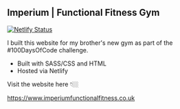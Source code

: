 ## Imperium | Functional Fitness Gym

[![Netlify Status](https://api.netlify.com/api/v1/badges/a9e09e7a-475a-4082-a578-e5968bc133ba/deploy-status)](https://app.netlify.com/sites/imperiumfunctionalfitness/deploys)

I built this website for my brother's new gym as part of the #100DaysOfCode challenge.

- Built with SASS/CSS and HTML
- Hosted via Netlify

Visit the website here 👇🏼

https://www.imperiumfunctionalfitness.co.uk
